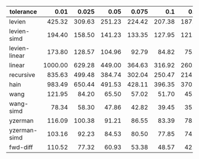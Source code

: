 | tolerance    |   0.01 |   0.025 |   0.05 |   0.075 |   0.1 |   0.15 |   0.2 |   0.25 |   0.5 |   1 |
|--------------| ------:| ------:| ------:| ------:| ------:| ------:| ------:| ------:| ------:| ------:|
|levien        | 425.32 | 309.63 | 251.23 | 224.42 | 207.38 | 187.29 | 175.08 | 165.90 | 144.66 | 127.34 |
|levien-simd   | 194.40 | 158.50 | 141.23 | 133.35 | 127.95 | 121.61 | 118.11 | 116.12 | 108.88 | 103.02 |
|levien-linear | 173.80 | 128.57 | 104.96 | 92.79 | 84.82 | 75.55 | 70.06 | 65.66 | 52.48 | 43.68 |
|linear        | 1000.00 | 629.28 | 449.00 | 364.63 | 316.92 | 260.87 | 224.03 | 199.20 | 140.22 | 97.86 |
|recursive     | 835.63 | 499.48 | 384.74 | 302.04 | 250.47 | 214.42 | 192.42 | 170.19 | 111.78 | 84.14 |
|hain          | 983.49 | 650.44 | 491.53 | 428.11 | 396.35 | 370.17 | 372.80 | 397.32 | 287.17 | 210.01 |
|wang          | 121.95 | 84.20 | 65.50 | 57.02 | 51.70 | 45.12 | 40.80 | 37.81 | 30.30 | 24.40 |
|wang-simd     | 78.34 | 58.30 | 47.86 | 42.82 | 39.45 | 35.21 | 32.44 | 30.45 | 25.75 | 21.98 |
|yzerman       | 116.09 | 100.38 | 91.21 | 86.55 | 83.39 | 78.90 | 75.46 | 72.95 | 66.81 | 64.94 |
|yzerman-simd  | 103.16 | 92.23 | 84.53 | 80.50 | 77.85 | 74.33 | 72.02 | 70.16 | 65.55 | 64.00 |
|fwd-diff      | 110.52 | 77.32 | 60.93 | 53.38 | 48.57 | 42.60 | 38.94 | 36.16 | 29.44 | 24.23 |
